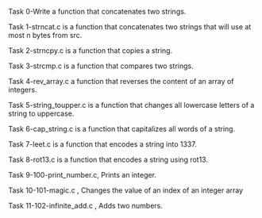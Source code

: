Task 0-Write a function that concatenates two strings.

Task 1-strncat.c is a function that concatenates two strings that will use at most n bytes from src.

Task 2-strncpy.c is a function that copies a string.

Task 3-strcmp.c is a function that compares two strings.

Task 4-rev_array.c a function that reverses the content of an array of integers.

Task 5-string_toupper.c is a function that changes all lowercase letters of a string to uppercase.

Task 6-cap_string.c is a function that capitalizes all words of a string.

Task 7-leet.c is a function that encodes a string into 1337.

Task 8-rot13.c is a function that encodes a string using rot13.

Task 9-100-print_number.c, Prints an integer.

Task 10-101-magic.c , Changes the value of an index of an integer array

Task 11-102-infinite_add.c , Adds two numbers.


